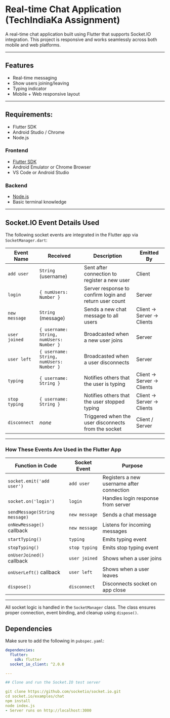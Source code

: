 # Real-time Chat Application (TechIndiaKa Assignment)

A real-time chat application built using Flutter that supports Socket.IO integration. This project is responsive and works seamlessly across both mobile and web platforms.

---

## Features

-  Real-time messaging
-  Show users joining/leaving
-  Typing indicator
-  Mobile + Web responsive layout
  
---

## Requirements:

- Flutter SDK
- Android Studio / Chrome
- Node.js
   
### Frontend
- [Flutter SDK](https://docs.flutter.dev/get-started/install)
- Android Emulator or Chrome Browser
- VS Code or Android Studio

### Backend
- [Node.js](https://nodejs.org/)
- Basic terminal knowledge

---
## Socket.IO Event Details Used

The following socket events are integrated in the Flutter app via `SocketManager.dart`:

|   Event Name     |    Received                            |  Description                                                |  Emitted By        |
|------------------|----------------------------------------|-------------------------------------------------------------|---------------------|
| `add user`       | `String` (username)                    | Sent after connection to register a new user                | Client              |
| `login`          | `{ numUsers: Number }`                 | Server response to confirm login and return user count      | Server              |
| `new message`    | `String` (message)                     | Sends a new chat message to all users                       | Client → Server → Clients |
| `user joined`    | `{ username: String, numUsers: Number }` | Broadcasted when a new user joins                        | Server              |
| `user left`      | `{ username: String, numUsers: Number }` | Broadcasted when a user disconnects                      | Server              |
| `typing`         | `{ username: String }`                 | Notifies others that the user is typing                     | Client → Server → Clients |
| `stop typing`    | `{ username: String }`                 | Notifies others that the user stopped typing                | Client → Server → Clients |
| `disconnect`     | *none*                                 | Triggered when the user disconnects from the socket         | Client / Server     |

---

###  How These Events Are Used in the Flutter App

| Function in Code       | Socket Event        | Purpose                                  |
|------------------------|---------------------|------------------------------------------|
| `socket.emit('add user')`       | `add user`         | Registers a new username after connection |
| `socket.on('login')`            | `login`            | Handles login response from server        |
| `sendMessage(String message)`   | `new message`      | Sends a chat message                      |
| `onNewMessage()` callback       | `new message`      | Listens for incoming messages             |
| `startTyping()`                 | `typing`           | Emits typing event                        |
| `stopTyping()`                  | `stop typing`      | Emits stop typing event                   |
| `onUserJoined()` callback       | `user joined`      | Shows when a user joins                   |
| `onUserLeft()` callback         | `user left`        | Shows when a user leaves                  |
| `dispose()`                     | `disconnect`       | Disconnects socket on app close           |

---

 All socket logic is handled in the `SocketManager` class. The class ensures proper connection, event binding, and cleanup using `dispose()`.

##  Dependencies

Make sure to add the following in `pubspec.yaml`:

```yaml
dependencies:
  flutter:
    sdk: flutter
  socket_io_client: ^2.0.0

---

## Clone and run the Socket.IO test server

git clone https://github.com/socketio/socket.io.git
cd socket.io/examples/chat
npm install
node index.js
- Server runs on http://localhost:3000

